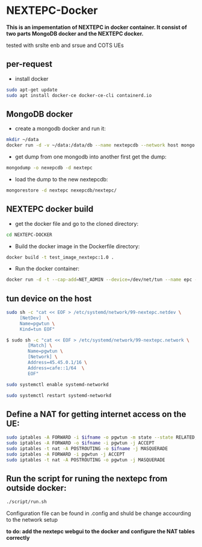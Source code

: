 # NEXTEPC-Docker
<b> This is an impementation of NEXTEPC in docker container. It consist of two parts MongoDB docker and the NEXTEPC docker. </b>

tested with srslte enb and srsue and COTS UEs

## per-request
* install docker  
```bash
sudo apt-get update 
sudo apt install docker-ce docker-ce-cli containerd.io
```
## MongoDB docker
* create a mongodb docker and run it:
```bash
mkdir ~/data
docker run -d -v ~/data:/data/db --name nextepcdb --network host mongo 
```
* get dump from one mongodb into another first get the dump:
```bash
mongodump -o nexepcdb -d nextepc
```
* load the dump to the new nextepcdb:
```bash
mongorestore -d nextepc nexepcdb/nextepc/
```

## NEXTEPC docker build
* get the docker file and go to the cloned directory:
```bash
cd NEXTEPC-DOCKER 
```
* Build the docker image in the Dockerfile directory:
```bash
docker build -t test_image_nextepc:1.0 .
```
* Run the docker container:
```bash
docker run -d -t --cap-add=NET_ADMIN --device=/dev/net/tun --name epc --network host --privileged=true test_image_nextepc:1.0
```
## tun device on the host  
```bash
sudo sh -c "cat << EOF > /etc/systemd/network/99-nextepc.netdev \
     [NetDev]  \
	 Name=pgwtun \
	 Kind=tun EOF"  
```
```bash
$ sudo sh -c "cat << EOF > /etc/systemd/network/99-nextepc.network \
        [Match] \
		Name=pgwtun \
		[Network] \
		Address=45.45.0.1/16 \
		Address=cafe::1/64  \
		EOF"
```
```bash
sudo systemctl enable systemd-networkd 
```
```bash
sudo systemctl restart systemd-networkd
```
## Define a NAT for getting internet access on the UE:
```bash
sudo iptables -A FORWARD -i $ifname -o pgwtun -m state --state RELATED,ESTABLISHED -j ACCEPT 
sudo iptables -A FORWARD -o $ifname -i pgwtun -j ACCEPT 
sudo iptables -t nat -A POSTROUTING -o $ifname -j MASQUERADE 
sudo iptables -A FORWARD -i pgwtun -j ACCEPT 
sudo iptables -t nat -A POSTROUTING -o pgwtun -j MASQUERADE 
```
## Run the script for runing the nextepc from outside docker:
```bash
./script/run.sh
```
Configuration file can be found in .config and shuld be change accourding to the network setup 

<b> to do: add the nextepc webgui to the docker and configure the NAT tables correctly </b>
